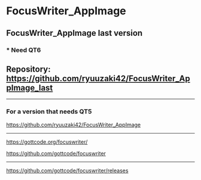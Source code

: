 
# FocusWriter_AppImage

## FocusWriter_AppImage last version

### * Need QT6

## Repository: https://github.com/ryuuzaki42/FocusWriter_AppImage_last

---
### For a version that needs QT5
https://github.com/ryuuzaki42/FocusWriter_AppImage

---

https://gottcode.org/focuswriter/

https://github.com/gottcode/focuswriter

---
https://github.com/gottcode/focuswriter/releases
